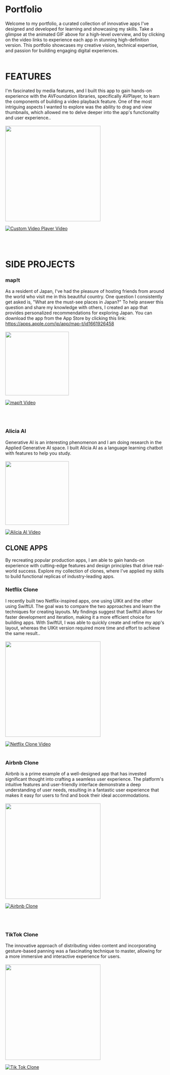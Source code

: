 # Portfolio
Welcome to my portfolio, a curated collection of innovative apps I've designed and developed for learning and showcasing my skills. Take a glimpse at the animated GIF above for a high-level overview, and by clicking on the video links to experience each app in stunning high-definition version. This portfolio showcases my creative vision, technical expertise, and passion for building engaging digital experiences.<br><br>

# FEATURES

I'm fascinated by media features, and I built this app to gain hands-on experience with the AVFoundation libraries, specifically AVPlayer, to learn the components of building a video playback feature. One of the most intriguing aspects I wanted to explore was the ability to drag and view thumbnails, which allowed me to delve deeper into the app's functionality and user experience..<br><br>
<img src="https://github.com/malach1/portfolio/assets/5972850/e8b89cfb-f5ff-4974-bb2a-cecc5feddaf8" width=300><br>

[![Custom Video Player Video](https://github.com/malach1/portfolio/assets/5972850/2c5d8c35-1934-4b0d-ae4a-50bbbd769835)]([https://github.com/malach1/portfolio/assets/5972850/2c5d8c35-1934-4b0d-ae4a-50bbbd769835)

<br><br>

# SIDE PROJECTS

### map!t
  
As a resident of Japan, I've had the pleasure of hosting friends from around the world who visit me in this beautiful country. One question I consistently get asked is, "What are the must-see places in Japan?" To help answer this question and share my knowledge with others, I created an app that provides personalized recommendations for exploring Japan. You can download the app from the App Store by clicking this link: <a href="https://apps.apple.com/jp/app/map-t/id1661926458">https://apps.apple.com/jp/app/map-t/id1661926458</a><br><br>
<img src="https://github.com/malach1/portfolio/assets/5972850/f5f7d4bc-132a-4a7b-bd96-41643a2d9e23" width=200>

[![map!t Video](https://github.com/malach1/portfolio/assets/5972850/dd7b4aa5-7515-4b36-b29c-bdf44f8459c9)]([https://github.com/malach1/portfolio/assets/5972850/dd7b4aa5-7515-4b36-b29c-bdf44f8459c9)

<br><br>

### Alicia AI
  
Generative AI is an interesting phenomenon and I am doing research in the Applied Generative AI space.  I built Alicia AI as a language learning chatbot with features to help you study.<br><br>
<img src="https://github.com/malach1/portfolio/assets/5972850/a05728c2-0c24-4a3e-a0b9-aa1110b10b31" width=200><br>

[![Alicia AI Video](https://github.com/malach1/portfolio/assets/5972850/f9b00883-7130-46d5-9792-d3885935132a)]([https://github.com/malach1/portfolio/assets/5972850/f9b00883-7130-46d5-9792-d3885935132a)

## CLONE APPS

By recreating popular production apps, I am able to gain hands-on experience with cutting-edge features and design principles that drive real-world success. Explore my collection of clones, where I've applied my skills to build functional replicas of industry-leading apps.

### Netflix Clone
  
I recently built two Netflix-inspired apps, one using UIKit and the other using SwiftUI. The goal was to compare the two approaches and learn the techniques for creating layouts. My findings suggest that SwiftUI allows for faster development and iteration, making it a more efficient choice for building apps. With SwiftUI, I was able to quickly create and refine my app's layout, whereas the UIKit version required more time and effort to achieve the same result..<br><br>
<img src="https://github.com/malach1/portfolio/assets/5972850/f299cc56-ea9e-40e7-952d-9fa27251d480" width=300><br>

[![Netflix Clone Video](https://github.com/malach1/portfolio/assets/5972850/fdd97207-ddd1-4ff9-9432-09e8c4a3f329)]([https://github.com/malach1/portfolio/assets/5972850/fdd97207-ddd1-4ff9-9432-09e8c4a3f329)
<br><br>

### Airbnb Clone
  
Airbnb is a prime example of a well-designed app that has invested significant thought into crafting a seamless user experience. The platform's intuitive features and user-friendly interface demonstrate a deep understanding of user needs, resulting in a fantastic user experience that makes it easy for users to find and book their ideal accommodations.<br><br>
<img src="https://github.com/malach1/portfolio/assets/5972850/7d8d6c06-11aa-4744-a916-a1f28bbbbeaa" width=300><br>



[![Airbnb Clone](https://github.com/malach1/portfolio/assets/5972850/79508260-539c-4019-8630-e6f1d244fcd9)]([https://github.com/malach1/portfolio/assets/5972850/79508260-539c-4019-8630-e6f1d244fcd9)

<br><br>

### TikTok Clone
  
The innovative approach of distributing video content and incorporating gesture-based panning was a fascinating technique to master, allowing for a more immersive and interactive experience for users.<br><br>
<img src="https://github.com/malach1/portfolio/assets/5972850/d48cdcd6-d707-4804-9346-40bf0a29570e" width=300><br>


[![Tik Tok Clone](https://github.com/malach1/portfolio/assets/5972850/f856cfae-ab87-47b9-b7d3-aff856758175)]([https://github.com/malach1/portfolio/assets/5972850/f856cfae-ab87-47b9-b7d3-aff856758175)
